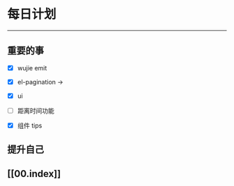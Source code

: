 
# 每日计划
---
## 重要的事

- [x]  wujie emit
- [x]  el-pagination ->
- [x]  ui
- [ ] 距离时间功能
- [x] 组件 tips



## 提升自己

  



## [[00.index]]










